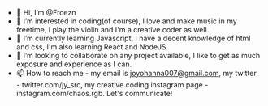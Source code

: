 - 👋 Hi, I’m @Froezn
- 👀 I’m interested in coding(of course), I love and make music in my freetime, I play the violin and I'm a creative coder as well.
- 🌱 I’m currently learning Javascript, I have a decent knowledge of html and css, I'm also learning React and NodeJS.
- 💞️ I’m looking to collaborate on any project available, I like to get as much exposure and experience as I can.
- 📫 How to reach me - my email is joyohanna007@gmail.com, my twitter - twitter.com/jy_src, my creative coding instagram page - instagram.com/chaos.rgb. Let's communicate!

<!---
Froezn/Froezn is a ✨ special ✨ repository because its `README.md` (this file) appears on your GitHub profile.
You can click the Preview link to take a look at your changes.
--->
